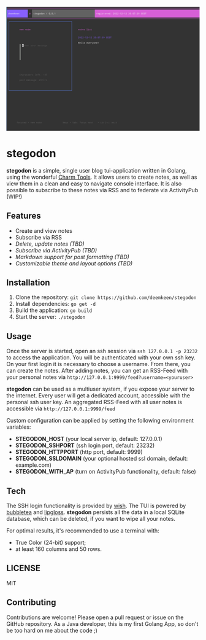 ![screenshot](./screenshot.png)

# stegodon

**stegodon** is a simple, single user blog tui-application written in Golang, using the wonderful [Charm Tools](https://github.com/charmbracelet).
It allows users to create notes, as well as view them in a clean and easy to navigate console interface. 
It is also possible to subscribe to these notes via RSS and to federate via ActivityPub (WIP!)

## Features

- Create and view notes
- Subscribe via RSS
- *Delete, update notes (TBD)*
- *Subscribe via ActivityPub (TBD)*
- *Markdown support for post formatting (TBD)*
- *Customizable theme and layout options (TBD)*

## Installation

1. Clone the repository: `git clone https://github.com/deemkeen/stegodon`
2. Install dependencies: `go get -d`
3. Build the application: `go build`
4. Start the server: `./stegodon`

## Usage

Once the server is started, open an ssh session via `ssh 127.0.0.1 -p 23232` to access the application.
You will be authenticated with your own ssh key. On your first login it is necessary to choose a username.
From there, you can create the notes.
After adding notes, you can get an RSS-Feed with your personal notes via `http://127.0.0.1:9999/feed?username=<youruser>`

**stegodon** can be used as a multiuser system, if you expose your server to the internet. Every user will get a dedicated
account, accessible with the personal ssh user key. An aggregated RSS-Feed with all user notes is accessible via `http://127.0.0.1:9999/feed`

Custom configuration can be applied by setting the following environment variables:

- **STEGODON_HOST** (your local server ip, default: 127.0.0.1)
- **STEGODON_SSHPORT** (ssh login port, default: 23232)
- **STEGODON_HTTPPORT** (http port, default: 9999)
- **STEGODON_SSLDOMAIN** (your optional hosted ssl domain, default: example.com)
- **STEGODON_WITH_AP** (turn on ActivityPub functionality, default: false)

## Tech

The SSH login functionality is provided by [wish](https://github.com/charmbracelet/wish).
The TUI is powered by [bubbletea](https://github.com/charmbracelet/bubbletea) and [lipgloss](https://github.com/charmbracelet/lipgloss).
**stegodon** persists all the data in a local SQLite database, which can be deleted, if you want to wipe all your notes.

For optimal results, it's recommended to use a terminal with:

- True Color (24-bit) support;
- at least 160 columns and 50 rows.


## LICENSE

MIT

## Contributing

Contributions are welcome! Please open a pull request or issue on the GitHub repository. As a Java developer,
this is my first Golang App, so don't be too hard on me about the code ;)
